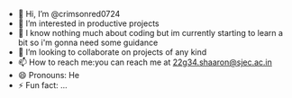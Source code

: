 - 👋 Hi, I’m @crimsonred0724
- 👀 I’m interested in productive projects
- 🌱 I know nothing much about coding but im currently starting to learn a bit so i'm gonna need some guidance
- 💞️ I’m looking to collaborate on projects of any kind
- 📫 How to reach me:you can reach me at 22g34.shaaron@sjec.ac.in
- 😄 Pronouns: He
- ⚡ Fun fact: ...

<!---
crimsonred0724/crimsonred0724 is a ✨ special ✨ repository because its `README.md` (this file) appears on your GitHub profile.
You can click the Preview link to take a look at your changes.
--->
